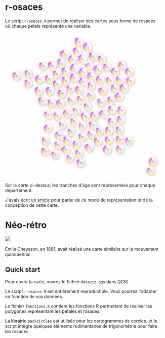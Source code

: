 # r-osaces

Le script `r-osaces.R` permet de réaliser des cartes sous forme de rosaces où chaque pétale représente une variable.

![](images/carte.png)

Sur la carte ci-dessus, les tranches d'âge sont représentées pour chaque département.

J'avais écrit [un article](https://datagistips.hypotheses.org/15) pour parler de ce mode de représentation et de la conception de cette carte.

# Néo-rétro
![](https://upload.wikimedia.org/wikipedia/commons/f/fc/Mouvement_quinquennial_de_la_population_par_d%C3%A9partement_depuis_1801_jusqu%27en_1881.png)

Émile Cheysson, en 1881, avait réalisé une carte similaire sur le mouvement quinquennal.

## Quick start
Pour ouvrir la carte, ouvrez le fichier `dataviz.qgs` dans QGIS.

Le script `r-osaces.R` est entièrement reproductible. Vous pourrez l'adapter en fonction de vos données. 

Le fichier `fonctions.R` contient les fonctions R permettant de réaliser les polygones représentant les pétales et rosaces.

La librairie `packcircles` est utilisée pour les cartogrammes de cercles, et le script intègre quelques éléments rudimentaires de trigonométrie pour faire les rosaces.